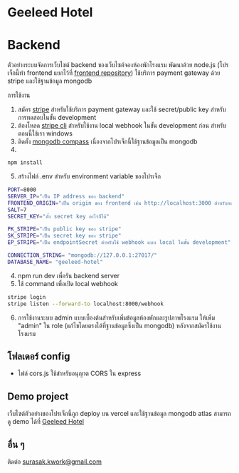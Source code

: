 # Geeleed Hotel

# Backend

ตัวอย่างระบบจัดการเว็บไซต์ backend ของเว็บไซต์จองห้องพักโรงแรม พัฒนาด้วย node.js (โปรเจ็กนี้ทำ frontend แยกไว้ที่ [frontend repository](https://)) ใช้บริการ payment gateway ด้วย stripe และใช้ฐานข้อมูล mongodb

การใช้งาน

1. สมัคร [stripe](https://dashboard.stripe.com/register) สำหรับใช้บริการ payment gateway และใช้ secret/public key สำหรับการทดสอบในขั้น development
2. ต้องโหลด [stripe cli](https://docs.stripe.com/stripe-cli) สำหรับใช้งาน local webhook ในขั้น development ก่อน สำหรับตอนนี้ใช้เรา windows
3. ติดตั้ง [mongodb compass](https://www.mongodb.com/try/download/shell) เนื่องจากโปรเจ็กนี้ใช้ฐานข้อมูลเป็น mongodb
4.

```bash
npm install
```

5. สร้างไฟล์ .env สำหรับ environment variable ของโปรเจ็ก

```bash
PORT=8000
SERVER_IP="เป็น IP address ของ backend"
FRONTEND_ORIGIN="เป็น origin ของ frontend เช่น http://localhost:3000 สำหรับอนุญาต cors"
SALT=7
SECRET_KEY="ตั้ง secret key อะไรก็ได้"

PK_STRIPE="เป็น public key ของ stripe"
SK_STRIPE="เป็น secret key ของ stripe"
EP_STRIPE="เป็น endpointSecret สำหรับใช้ webhook แบบ local ในขั้น development"

CONNECTION_STRING= "mongodb://127.0.0.1:27017/"
DATABASE_NAME= "geeleed-hotel"
```

4. npm run dev เพื่อรัน backend server
5. ใช้ command เพื่อเปิด local webhook

```bash
stripe login
stripe listen --forward-to localhost:8000/webhook
```

6. การใช้งานระบบ admin แบบเบื้องต้นสำหรับเพิ่มข้อมูลห้องพักและรูปภาพโรงแรม ให้เพิ่ม "admin" ใน role (แก้ไขโดยตรงได้ที่ฐานข้อมูลซึ่งเป็น mongodb) หลังจากสมัครใช้งานโรงแรม

## โฟลเดอร์ config

- ไฟล์ cors.js ใช้สำหรับอนุญาต CORS ใน express

## Demo project

เว็บไซต์ตัวอย่างของโปรเจ็กนี้ถูก deploy บน vercel และใช้ฐานข้อมูล mongodb atlas สามารถดู demo ได้ที่ [Geeleed Hotel](...)

## อื่น ๆ

ติดต่อ surasak.kwork@gmail.com
